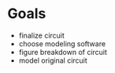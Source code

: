 # Goals
- finalize circuit
- choose modeling software
- figure breakdown of circuit
- model original circuit
